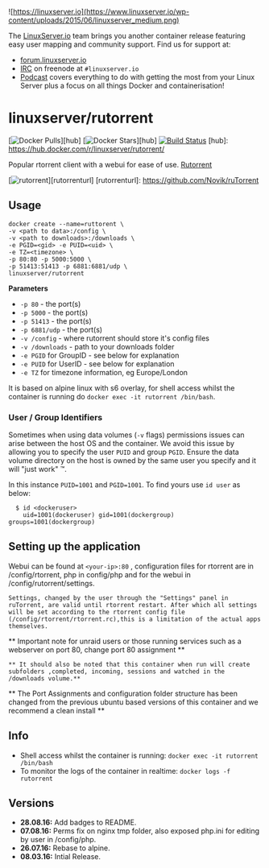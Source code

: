 ![https://linuxserver.io](https://www.linuxserver.io/wp-content/uploads/2015/06/linuxserver_medium.png)

The [LinuxServer.io](https://linuxserver.io) team brings you another container release featuring easy user mapping and community support. Find us for support at:
* [forum.linuxserver.io](https://forum.linuxserver.io)
* [IRC](https://www.linuxserver.io/index.php/irc/) on freenode at `#linuxserver.io`
* [Podcast](https://www.linuxserver.io/index.php/category/podcast/) covers everything to do with getting the most from your Linux Server plus a focus on all things Docker and containerisation!

# linuxserver/rutorrent
[![Docker Pulls](https://img.shields.io/docker/pulls/linuxserver/rutorrent.svg)][hub]
[![Docker Stars](https://img.shields.io/docker/stars/linuxserver/rutorrent.svg)][hub]
[![Build Status](http://jenkins.linuxserver.io:8080/buildStatus/icon?job=Dockers/LinuxServer.io/linuxserver-rutorrent)](http://jenkins.linuxserver.io:8080/job/Dockers/job/LinuxServer.io/job/linuxserver-rutorrent/)
[hub]: https://hub.docker.com/r/linuxserver/rutorrent/

Popular rtorrent client with a webui for ease of use. [Rutorrent](https://github.com/Novik/ruTorrent)

[![rutorrent](https://danthesalmon.com/blog/wp-content/uploads/2015/12/rutorrent.jpg)][rutorrenturl]
[rutorrenturl]: https://github.com/Novik/ruTorrent

## Usage

```
docker create --name=ruttorent \
-v <path to data>:/config \
-v <path to downloads>:/downloads \
-e PGID=<gid> -e PUID=<uid> \
-e TZ=<timezone> \
-p 80:80 -p 5000:5000 \
-p 51413:51413 -p 6881:6881/udp \
linuxserver/rutorrent
```

**Parameters**

* `-p 80` - the port(s)
* `-p 5000` - the port(s)
* `-p 51413` - the port(s)
* `-p 6881/udp` - the port(s)
* `-v /config` - where rutorrent should store it's config files
* `-v /downloads` - path to your downloads folder
* `-e PGID` for GroupID - see below for explanation
* `-e PUID` for UserID - see below for explanation
* `-e TZ` for timezone information, eg Europe/London

It is based on alpine linux with s6 overlay, for shell access whilst the container is running do `docker exec -it rutorrent /bin/bash`.

### User / Group Identifiers

Sometimes when using data volumes (`-v` flags) permissions issues can arise between the host OS and the container. We avoid this issue by allowing you to specify the user `PUID` and group `PGID`. Ensure the data volume directory on the host is owned by the same user you specify and it will "just work" ™.

In this instance `PUID=1001` and `PGID=1001`. To find yours use `id user` as below:

```
  $ id <dockeruser>
    uid=1001(dockeruser) gid=1001(dockergroup) groups=1001(dockergroup)
```

## Setting up the application 

Webui can be found at `<your-ip>:80` , configuration files for rtorrent are in /config/rtorrent, php in config/php and for the webui in /config/rutorrent/settings.

`Settings, changed by the user through the "Settings" panel in ruTorrent, are valid until rtorrent restart. After which all settings will be set according to the rtorrent config file (/config/rtorrent/rtorrent.rc),this is a limitation of the actual apps themselves.`

** Important note for unraid users or those running services such as a webserver on port 80, change port 80 assignment **

`** It should also be noted that this container when run will create subfolders ,completed, incoming, sessions and watched in the /downloads volume.**`

** The Port Assignments and configuration folder structure has been changed from the previous ubuntu based 
versions of this container and we recommend a clean install **


## Info

* Shell access whilst the container is running: `docker exec -it rutorrent /bin/bash`
* To monitor the logs of the container in realtime: `docker logs -f rutorrent`

## Versions

+ **28.08.16:** Add badges to README.
+ **07.08.16:** Perms fix on nginx tmp folder, also exposed php.ini for editing by user
in /config/php.
+ **26.07.16:** Rebase to alpine.
+ **08.03.16:** Intial Release.

